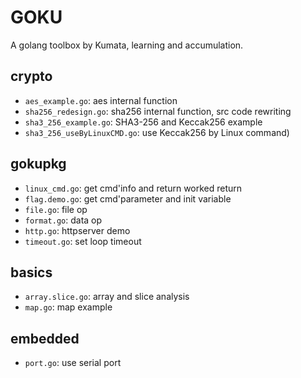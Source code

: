 # GOKU

A golang toolbox by Kumata, learning and accumulation.  


## crypto

- `aes_example.go`: aes internal function  
- `sha256_redesign.go`: sha256 internal function, src code rewriting  
- `sha3_256_example.go`: SHA3-256 and Keccak256 example
- `sha3_256_useByLinuxCMD.go`: use Keccak256 by Linux command)  

## gokupkg

- `linux_cmd.go`: get cmd'info and return worked return
- `flag.demo.go`: get cmd'parameter and init variable
- `file.go`: file op
- `format.go`: data op
- `http.go`: httpserver demo
- `timeout.go`: set loop timeout

## basics

- `array.slice.go`: array and slice analysis
- `map.go`: map example

## embedded

- `port.go`: use serial port  
